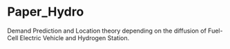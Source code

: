 # Paper_Hydro
Demand Prediction and Location theory depending on the diffusion  of Fuel-Cell Electric Vehicle and Hydrogen Station.
